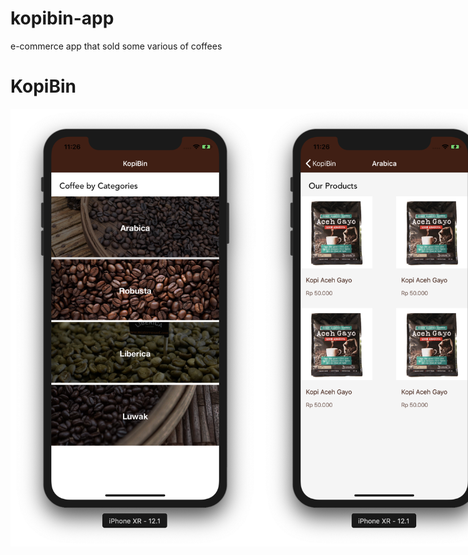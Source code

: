 # kopibin-app
 e-commerce app that sold some various of coffees
# KopiBin
<div style="display:flex;flex-direction:row">
 <img src="KopiBin/Assets.xcassets/ui1.imageset/ui1.png" height="700" width="400" >
 <img src="KopiBin/Assets.xcassets/ui2.imageset/ui2.png" height="700" width="400" >
</div>
